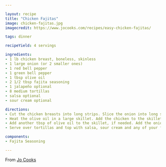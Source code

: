 ```yaml
---

layout: recipe
title: "Chicken Fajitas"
image: chicken-fajitas.jpg
imagecredit: https://www.jocooks.com/recipes/easy-chicken-fajitas/

tags: dinner

recipeYield: 4 servings

ingredients:
- 1 lb chicken breast, boneless, skinless
- 1 large onion (or 2 smaller ones)
- 1 red bell pepper
- 1 green bell pepper
- 1 tbsp olive oil
- 2 1/2 tbsp fajita seasoning
- 1 jalapeño optional
- 8 medium tortillas
- salsa optional
- sour cream optional

directions:
- Cut the chicken breasts into long strips. Slice the onion into long strips. Slice the peppers into long 1/4 inch strips.
- Heat the olive oil in a large skillet. Add the chicken to the skillet then sprinkle about half of the fajita seasoning over the chicken and toss. Cook the chicken for 5 to 10 minutes until it's fully cooked and no longer pink, and it's slightly charred, but not burned. Transfer the chicken to a plate and set aside.
- Add another tbsp of olive oil to the skillet, if needed. Add the onion and cook for a couple minutes until it's slightly translucent. Add the peppers and the remaining fajita seasoning and toss. Cook for another 3 to 5 more minutes so the peppers cook slightly, you don't want them over cooked, they should be a bit crunchy. Add the chicken back to the skillet and toss with the peppers.
- Serve over tortillas and top with salsa, sour cream and any of your favorite toppings.

components:
- Fajita Seasoning

---
```


From [Jo Cooks](https://www.jocooks.com/recipes/easy-chicken-fajitas/)

